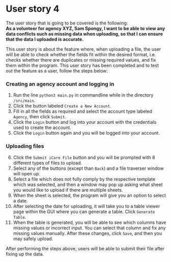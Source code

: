 # User story 4
The user story that is going to be covered is the following:  
**As a volunteer for agency XYZ, Sam Spongy, I want to be able to view any data conflicts such as missing data when uploading, so that I can ensure that the data I uploaded is accurate.**


This user story is about the feature where, when uploading a file, the user will be able to check whether the fields fit within the desired format, i.e. checks whether there are duplicates or missing required values, and fix them within the program. This user story has been completed and to test out the feature as a user, follow the steps below:

### Creating an agency account and logging in
  1. Run the line `python3 main.py` in commandline while in the directory `/src/main`.
  2. Click the button labeled `Create a New Account`.
  3. Fill in all the fields as required and select the account type labeled `Agency`, then click `Submit`.
  4. Click the `Login` button and log into your account with the credentials used to create the account.
  5. Click the `Login` button again and you will be logged into your account.

### Uploading files
  6. Click the `Submit iCare File` button and you will be prompted with 8 different types of files to upload.
  7. Select any of the buttons (except than `Back`) and a file traverser window will open up.
  8. Select a file which does not fully comply by the respective template which was selected, and then a window may pop up asking what sheet you would like to upload if there are multiple sheets.
  9. When the sheet is selected, the program will give you an option to select a date.
  10. After selecting the date for uploading, it will take you to a table viewer page within the GUI where you can generate a table. Click `Generate Table`.
  11. When the table is generated, you will be able to see which columns have missing values or incorrect input. You can select that column and fix any missing values manually. After these changes, click `Save`, and then you may safely upload.

After performing the steps above, users will be able to submit their file after fixing up the data.
